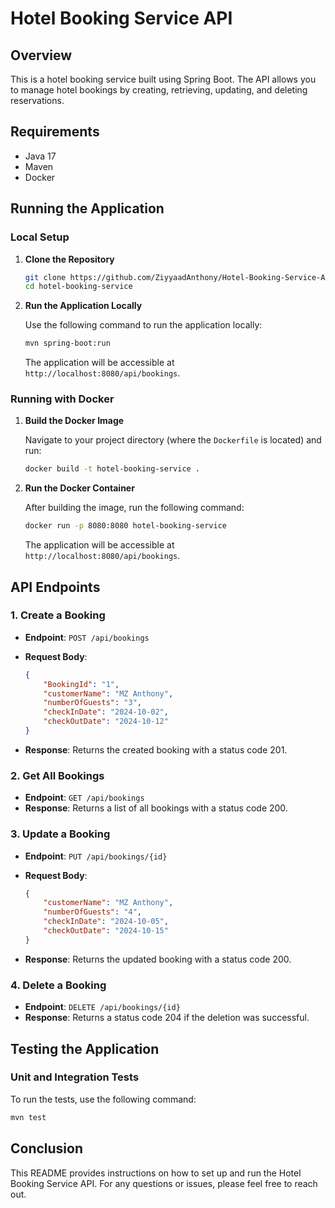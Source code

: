 # Hotel Booking Service API

## Overview

This is a hotel booking service built using Spring Boot. The API allows you to manage hotel bookings by creating, retrieving, updating, and deleting reservations.

## Requirements

- Java 17
- Maven
- Docker

## Running the Application

### Local Setup

1. **Clone the Repository**

   ```bash
   git clone https://github.com/ZiyyaadAnthony/Hotel-Booking-Service-App.git
   cd hotel-booking-service
   ```

2. **Run the Application Locally**

   Use the following command to run the application locally:

   ```bash
   mvn spring-boot:run
   ```

   The application will be accessible at `http://localhost:8080/api/bookings`.

### Running with Docker

1. **Build the Docker Image**

   Navigate to your project directory (where the `Dockerfile` is located) and run:

   ```bash
   docker build -t hotel-booking-service .
   ```

2. **Run the Docker Container**

   After building the image, run the following command:

   ```bash
   docker run -p 8080:8080 hotel-booking-service
   ```

   The application will be accessible at `http://localhost:8080/api/bookings`.

## API Endpoints

### 1. Create a Booking

- **Endpoint**: `POST /api/bookings`
- **Request Body**:
  
  ```json
  {
      "BookingId": "1",
      "customerName": "MZ Anthony",
      "numberOfGuests": "3",
      "checkInDate": "2024-10-02",
      "checkOutDate": "2024-10-12"
  }
  ```

- **Response**: Returns the created booking with a status code 201.

### 2. Get All Bookings

- **Endpoint**: `GET /api/bookings`
- **Response**: Returns a list of all bookings with a status code 200.

### 3. Update a Booking

- **Endpoint**: `PUT /api/bookings/{id}`
- **Request Body**:

  ```json
  {
      "customerName": "MZ Anthony",
      "numberOfGuests": "4",
      "checkInDate": "2024-10-05",
      "checkOutDate": "2024-10-15"
  }
  ```

- **Response**: Returns the updated booking with a status code 200.

### 4. Delete a Booking

- **Endpoint**: `DELETE /api/bookings/{id}`
- **Response**: Returns a status code 204 if the deletion was successful.

## Testing the Application

### Unit and Integration Tests

To run the tests, use the following command:

```bash
mvn test
```


## Conclusion

This README provides instructions on how to set up and run the Hotel Booking Service API. For any questions or issues, please feel free to reach out.
